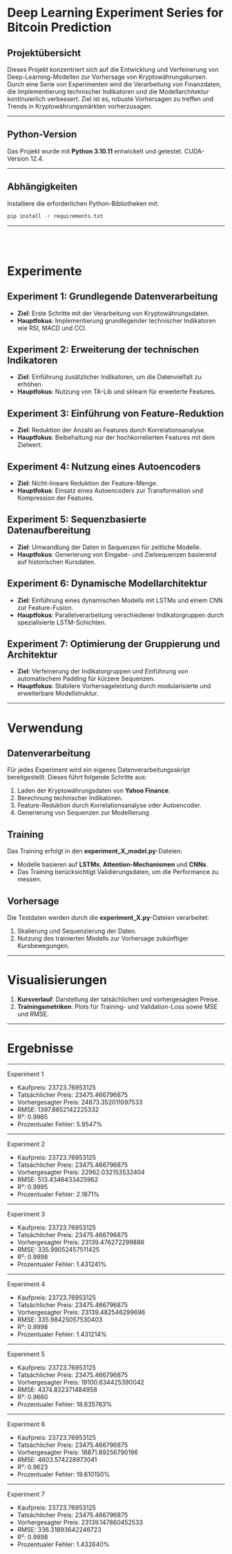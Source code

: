 # Deep Learning Experiment Series for Bitcoin Prediction

## Projektübersicht
Dieses Projekt konzentriert sich auf die Entwicklung und Verfeinerung von Deep-Learning-Modellen zur Vorhersage von Kryptowährungskursen. Durch eine Serie von Experimenten wird die Verarbeitung von Finanzdaten, die Implementierung technischer Indikatoren und die Modellarchitektur kontinuierlich verbessert. Ziel ist es, robuste Vorhersagen zu treffen und Trends in Kryptowährungsmärkten vorherzusagen.

---

## Python-Version
Das Projekt wurde mit **Python 3.10.11** entwickelt und getestet.
CUDA-Version 12.4.

---

## Abhängigkeiten
Installiere die erforderlichen Python-Bibliotheken mit:
```bash
pip install -r requirements.txt
```

---
<br>
<br>

# Experimente

## Experiment 1: Grundlegende Datenverarbeitung
- **Ziel**: Erste Schritte mit der Verarbeitung von Kryptowährungsdaten.
- **Hauptfokus**: Implementierung grundlegender technischer Indikatoren wie RSI, MACD und CCI.

## Experiment 2: Erweiterung der technischen Indikatoren
- **Ziel**: Einführung zusätzlicher Indikatoren, um die Datenvielfalt zu erhöhen.
- **Hauptfokus**: Nutzung von TA-Lib und sklearn für erweiterte Features.

## Experiment 3: Einführung von Feature-Reduktion
- **Ziel**: Reduktion der Anzahl an Features durch Korrelationsanalyse.
- **Hauptfokus**: Beibehaltung nur der hochkorrelierten Features mit dem Zielwert.

## Experiment 4: Nutzung eines Autoencoders
- **Ziel**: Nicht-lineare Reduktion der Feature-Menge.
- **Hauptfokus**: Einsatz eines Autoencoders zur Transformation und Kompression der Features.

## Experiment 5: Sequenzbasierte Datenaufbereitung
- **Ziel**: Umwandlung der Daten in Sequenzen für zeitliche Modelle.
- **Hauptfokus**: Generierung von Eingabe- und Zielsequenzen basierend auf historischen Kursdaten.

## Experiment 6: Dynamische Modellarchitektur
- **Ziel**: Einführung eines dynamischen Modells mit LSTMs und einem CNN zur Feature-Fusion.
- **Hauptfokus**: Parallelverarbeitung verschiedener Indikatorgruppen durch spezialisierte LSTM-Schichten.

## Experiment 7: Optimierung der Gruppierung und Architektur
- **Ziel**: Verfeinerung der Indikatorgruppen und Einführung von automatischem Padding für kürzere Sequenzen.
- **Hauptfokus**: Stabilere Vorhersageleistung durch modularisierte und erweiterbare Modellstruktur.

---

# Verwendung

## Datenverarbeitung
Für jedes Experiment wird ein eigenes Datenverarbeitungsskript bereitgestellt. Dieses führt folgende Schritte aus:
1. Laden der Kryptowährungsdaten von **Yahoo Finance**.
2. Berechnung technischer Indikatoren.
3. Feature-Reduktion durch Korrelationsanalyse oder Autoencoder.
4. Generierung von Sequenzen zur Modellierung.

## Training
Das Training erfolgt in den **experiment_X_model.py**-Dateien:
- Modelle basieren auf **LSTMs**, **Attention-Mechanismen** und **CNNs**.
- Das Training berücksichtigt Validierungsdaten, um die Performance zu messen.

## Vorhersage
Die Testdaten werden durch die **experiment_X.py**-Dateien verarbeitet:
1. Skalierung und Sequenzierung der Daten.
2. Nutzung des trainierten Modells zur Vorhersage zukünftiger Kursbewegungen.

---

# Visualisierungen
1. **Kursverlauf**: Darstellung der tatsächlichen und vorhergesagten Preise.
2. **Trainingsmetriken**: Plots für Training- und Validation-Loss sowie MSE und RMSE.
---
# Ergebnisse
---
Experiment 1
- Kaufpreis: 23723.76953125
- Tatsächlicher Preis: 23475.466796875
- Vorhergesagter Preis: 24873.352011097533
- RMSE: 1397.8852142225332
- R²: 0.9965
- Prozentualer Fehler: 5.9547%
---
Experiment 2
- Kaufpreis: 23723.76953125
- Tatsächlicher Preis: 23475.466796875
- Vorhergesagter Preis: 22962.032153532404
- RMSE: 513.4346433425962
- R²: 0.9995
- Prozentualer Fehler: 2.1871%
---
Experiment 3
- Kaufpreis: 23723.76953125
- Tatsächlicher Preis: 23475.466796875
- Vorhergesagter Preis: 23139.476272299886
- RMSE: 335.99052457511425
- R²: 0.9998
- Prozentualer Fehler: 1.431241%
---
Experiment 4
- Kaufpreis: 23723.76953125
- Tatsächlicher Preis: 23475.466796875
- Vorhergesagter Preis: 23139.482546299696
- RMSE: 335.98425057530403
- R²: 0.9998
- Prozentualer Fehler: 1.431214%
---
Experiment 5
- Kaufpreis: 23723.76953125
- Tatsächlicher Preis: 23475.466796875
- Vorhergesagter Preis: 19100.634425390042
- RMSE: 4374.832371484958
- R²: 0.9660
- Prozentualer Fehler: 18.635763%
---
Experiment 6
- Kaufpreis: 23723.76953125
- Tatsächlicher Preis: 23475.466796875
- Vorhergesagter Preis: 18871.89256790196
- RMSE: 4603.574228973041
- R²: 0.9623
- Prozentualer Fehler: 19.610150%
---
Experiment 7
- Kaufpreis: 23723.76953125
- Tatsächlicher Preis: 23475.466796875
- Vorhergesagter Preis: 23139.147860452533
- RMSE: 336.31893642246723
- R²: 0.9998
- Prozentualer Fehler: 1.432640%
